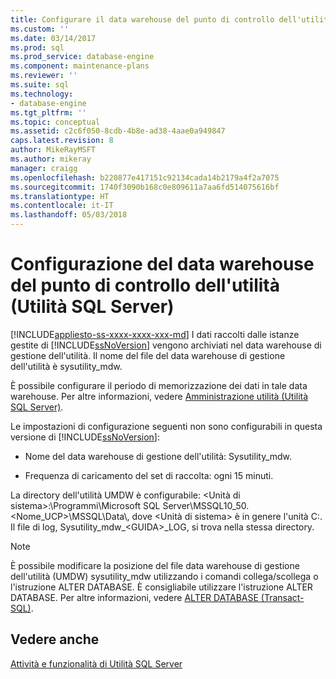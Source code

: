 ```yaml
---
title: Configurare il data warehouse del punto di controllo dell'utilità (Utilità SQL Server) | Microsoft Docs
ms.custom: ''
ms.date: 03/14/2017
ms.prod: sql
ms.prod_service: database-engine
ms.component: maintenance-plans
ms.reviewer: ''
ms.suite: sql
ms.technology:
- database-engine
ms.tgt_pltfrm: ''
ms.topic: conceptual
ms.assetid: c2c6f050-8cdb-4b8e-ad38-4aae0a949847
caps.latest.revision: 8
author: MikeRayMSFT
ms.author: mikeray
manager: craigg
ms.openlocfilehash: b220877e417151c92134cada14b2179a4f2a7075
ms.sourcegitcommit: 1740f3090b168c0e809611a7aa6fd514075616bf
ms.translationtype: HT
ms.contentlocale: it-IT
ms.lasthandoff: 05/03/2018
---
```

# <a name="configure-your-utility-control-point-data-warehouse-sql-server-utility"></a>Configurazione del data warehouse del punto di controllo dell'utilità (Utilità SQL Server)
[!INCLUDE[appliesto-ss-xxxx-xxxx-xxx-md](../../includes/appliesto-ss-xxxx-xxxx-xxx-md.md)]
  I dati raccolti dalle istanze gestite di [!INCLUDE[ssNoVersion](../../includes/ssnoversion-md.md)] vengono archiviati nel data warehouse di gestione dell'utilità. Il nome del file del data warehouse di gestione dell'utilità è sysutility_mdw.  
  
 È possibile configurare il periodo di memorizzazione dei dati in tale data warehouse. Per altre informazioni, vedere [Amministrazione utilità &#40;Utilità SQL Server&#41;](http://msdn.microsoft.com/library/3e5a00c3-8905-40f0-9ddc-d924df9c2f0d).  
  
 Le impostazioni di configurazione seguenti non sono configurabili in questa versione di [!INCLUDE[ssNoVersion](../../includes/ssnoversion-md.md)]:  
  
-   Nome del data warehouse di gestione dell'utilità: Sysutility_mdw.  
  
-   Frequenza di caricamento del set di raccolta: ogni 15 minuti.  
  
 La directory dell'utilità UMDW è configurabile: \<Unità di sistema>:\Programmi\Microsoft SQL Server\MSSQL10_50.<Nome_UCP>\MSSQL\Data\\, dove \<Unità di sistema> è in genere l'unità C:\. Il file di log, Sysutility_mdw_\<GUIDA>_LOG, si trova nella stessa directory.  
  
> [!NOTE]  
>  È possibile modificare la posizione del file data warehouse di gestione dell'utilità (UMDW) sysutility_mdw utilizzando i comandi collega/scollega o l'istruzione ALTER DATABASE. È consigliabile utilizzare l'istruzione ALTER DATABASE. Per altre informazioni, vedere [ALTER DATABASE &#40;Transact-SQL&#41;](../../t-sql/statements/alter-database-transact-sql.md).  
  
## <a name="see-also"></a>Vedere anche  
 [Attività e funzionalità di Utilità SQL Server](../../relational-databases/manage/sql-server-utility-features-and-tasks.md)  
  
  
